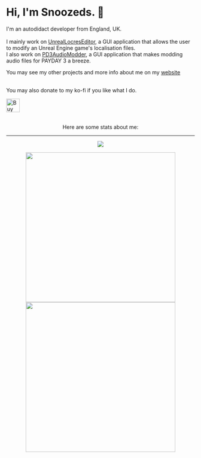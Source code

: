 <h1> Hi, I'm Snoozeds. 👋</h1>
<p>I'm an autodidact developer from England, UK.<br /><br/>
I mainly work on <a href="https://github.com/snoozeds/UnrealLocresEditor" target="_blank">UnrealLocresEditor</a>, a GUI application that allows the user to modify an Unreal Engine game's localisation files.<br />
I also work on <a href="https://github.com/Snoozeds/PD3AudioModder" target="_blank">PD3AudioModder</a>, a GUI application that makes modding audio files for PAYDAY 3 a breeze. </p>
You may see my other projects and more info about me on my <a href="https://snoozeds.com" target="_blank">website</a>
<br />
<br />
<p>You may also donate to my ko-fi if you like what I do.</p>
<a href='https://ko-fi.com/Snoozeds' target='_blank'><img height='36' style='border:0px;height:36px;' src='https://cdn.ko-fi.com/cdn/kofi1.png?v=3' border='0' alt='Buy Me a Coffee at ko-fi.com'/></a>
<br />
<br />
<p align="center">Here are some stats about me:</p>
<hr class="solid">
<div align="center">
  <img src="https://skillicons.dev/icons?i=unrealengine,godot,cs,js,ts,html,css,python"/>
</div>
</p>
<p align="center">
  <img width="400px" src="https://github-readme-stats.vercel.app/api?username=Snoozeds&show_icons=true&hide_border=true&count_private=true&bg_color=00000000&title_color=4c8ed9&text_color=58a6ff&icon_color=58a6ff&cache_seconds=1800" />
  <img width="400px" src="https://github-readme-stats.vercel.app/api/top-langs?username=Snoozeds&show_icons=true&locale=en&layout=compact&bg_color=00000000&title_color=4c8ed9&text_color=58a6ff&icon_color=58a6ff&hide_border=true&cache_seconds=1800&langs_count=8" />
</p>
